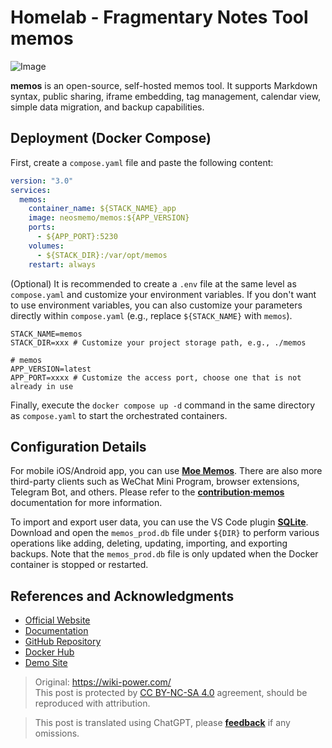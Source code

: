 # Homelab - Fragmentary Notes Tool memos

![Image](https://media.wiki-power.com/img/202304111548420.png)

**memos** is an open-source, self-hosted memos tool. It supports Markdown syntax, public sharing, iframe embedding, tag management, calendar view, simple data migration, and backup capabilities.

## Deployment (Docker Compose)

First, create a `compose.yaml` file and paste the following content:

```yaml title="compose.yaml"
version: "3.0"
services:
  memos:
    container_name: ${STACK_NAME}_app
    image: neosmemo/memos:${APP_VERSION}
    ports:
      - ${APP_PORT}:5230
    volumes:
      - ${STACK_DIR}:/var/opt/memos
    restart: always
```

(Optional) It is recommended to create a `.env` file at the same level as `compose.yaml` and customize your environment variables. If you don't want to use environment variables, you can also customize your parameters directly within `compose.yaml` (e.g., replace `${STACK_NAME}` with `memos`).

```dotenv title=".env"
STACK_NAME=memos
STACK_DIR=xxx # Customize your project storage path, e.g., ./memos

# memos
APP_VERSION=latest
APP_PORT=xxxx # Customize the access port, choose one that is not already in use
```

Finally, execute the `docker compose up -d` command in the same directory as `compose.yaml` to start the orchestrated containers.

## Configuration Details

For mobile iOS/Android app, you can use [**Moe Memos**](https://memos.moe/). There are also more third-party clients such as WeChat Mini Program, browser extensions, Telegram Bot, and others. Please refer to the [**contribution·memos**](https://github.com/usememos/memos#contribution) documentation for more information.

To import and export user data, you can use the VS Code plugin [**SQLite**](https://marketplace.visualstudio.com/items?itemName=alexcvzz.vscode-sqlite). Download and open the `memos_prod.db` file under `${DIR}` to perform various operations like adding, deleting, updating, importing, and exporting backups. Note that the `memos_prod.db` file is only updated when the Docker container is stopped or restarted.

## References and Acknowledgments

- [Official Website](https://usememos.com/)
- [Documentation](https://usememos.com/docs/install#docker-compose)
- [GitHub Repository](https://github.com/usememos/memos)
- [Docker Hub](https://hub.docker.com/r/neosmemo/memos)
- [Demo Site](https://demo.usememos.com/)

> Original: <https://wiki-power.com/>  
> This post is protected by [CC BY-NC-SA 4.0](https://creativecommons.org/licenses/by/4.0/deed.en) agreement, should be reproduced with attribution.

> This post is translated using ChatGPT, please [**feedback**](https://github.com/linyuxuanlin/Wiki_MkDocs/issues/new) if any omissions.
